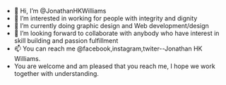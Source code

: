 - 👋 Hi, I’m @JonathanHKWilliams
- 👀 I’m interested in working for people with integrity and dignity
- 🌱 I’m currently doing graphic design and Web development/design  
- 💞️ I’m looking forward to collaborate with anybody who have interest in skill building and passion fulfillment 
- 📫 You can reach me @facebook,instagram,twiter--Jonathan HK Williams.
- You are welcome and am pleased that you reach me, I hope we work together with understanding.

